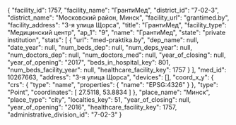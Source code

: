 {
    "facility_id": 1757,
    "facility_name": "ГрантиМед",
    "district_id": "7-02-3",
    "district_name": "Московский район, Минск",
    "facility_url": "grantimed.by",
    "facility_address": "3-я улица Щорса",
    "title": "ГрантиМед",
    "facility_type": "Медицинский центр",
    "ap_1": "9",
    "name": "ГрантиМед",
    "state": "private institution",
    "stats": [
        {
            "url": "med-praktika.by",
            "dep_name": null,
            "date_year": null,
            "num_beds_dep": null,
            "num_deps_year": null,
            "num_doctors_dep": null,
            "num_doctors_med": null,
            "year_of_closing": null,
            "year_of_opening": "2017",
            "beds_in_hospital_key": 801,
            "num_beds_facility_year": null,
            "healthcare_facility_key": 1757
        }
    ],
    "med_id": 10267663,
    "address": "3-я улица Щорса",
    "devices": [],
    "coord_x_y": {
        "crs": {
            "type": "name",
            "properties": {
                "name": "EPSG:4326"
            }
        },
        "type": "Point",
        "coordinates": [
            27.5118,
            53.8834
        ]
    },
    "place_name": "Минск",
    "place_type": "city",
    "localties_key": 51,
    "year_of_closing": null,
    "year_of_opening": "2016",
    "healthcare_facility_key": 1757,
    "administrative_division_id": "7-02-3"
}